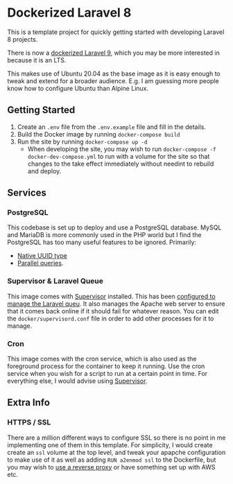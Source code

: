 # Dockerized Laravel 8
This is a template project for quickly getting started with developing Laravel 8 projects.

There is now a [dockerized Laravel 9](https://github.com/programster/dockerized-laravel-9), which you may be more 
interested in because it is an LTS.

This makes use of Ubuntu 20.04 as the base image as it is easy enough to tweak and extend for a broader audience. E.g.
I am guessing more people know how to configure Ubuntu than Alpine Linux.


## Getting Started

1. Create an `.env` file from the `.env.example` file and fill in the details.
1. Build the Docker image by running `docker-compose build`
1. Run the site by running `docker-compose up -d`
    * When developing the site, you may wish to run `docker-compose -f docker-dev-compose.yml` to run with a volume
for the site so that changes to the take effect immediately without needint to rebuild and deploy.


## Services

### PostgreSQL
This codebase is set up to deploy and use a PostgreSQL database. MySQL and MariaDB is more commonly used in the PHP
world but I find the PostgreSQL has too many useful features to be ignored. Primarily:

 * [Native UUID type](https://www.postgresql.org/docs/9.1/datatype-uuid.html)
 * [Parallel queries](https://blog.programster.org/postgresql-parallel-queries).


### Supervisor & Laravel Queue
This image comes with [Supervisor](http://supervisord.org/) installed. This has been [configured to manage the
Laravel queu](https://blog.programster.org/getting-started-with-laravel-queues-and-background-jobs). It also manages
the Apache web server to ensure that it comes back online if it should fail for whatever reason. You can edit the
`docker/supervisord.conf` file in order to add other processes for it to manage.


### Cron
This image comes with the cron service, which is also used as the foreground process for the container to keep it
running. Use the cron service when you wish for a script to run at a certain point in time. For everything else, I would
advise using [Supervisor](http://supervisord.org/).


## Extra Info

### HTTPS / SSL
There are a million different ways to configure SSL so there is no point in me implementing one of them in this template.
For simplicity, I would create create an `ssl` volume at the top level, and tweak your apapche configuration to make use
of it as well as adding `RUN a2enmod ssl` to the Dockerfile, but you may wish to
[use a reverse proxy](https://blog.programster.org/jwilder-reverse-proxy-with-wildcard-ssl) or have something set up with
AWS etc.
